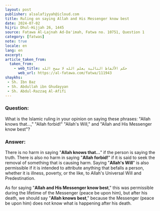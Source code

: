 ```yaml
---
layout: post
publisher: alsalafiyyah@icloud.com
title: Ruling on saying Allah and His Messenger know best
date: 2024-07-02
hijri: Dhul-Hijjah 26, 1445
source: Fatawa Al-Lajnah Ad-Da'imah, Fatwa no. 10751, Question 1
category: [fatwas]
note: true
locale: en
lang: en
excerpt: 
article_taken_from: 
  taken_from:
    - web_title: حكم الألفاظ التالية يعلم الله لا سمح الله
      web_url: https://al-fatawa.com/fatwa/111943
shaykhs: 
 - Sh. Ibn Baz
 - Sh. Abdullah ibn Ghudayyan
 - Sh. Abdul-Razzaq Al-Afifi
---
```


### Question: 
What is the Islamic ruling in your opinion on saying these phrases: "Allah knows that...," "Allah forbid!" "Allah's Will," and "Allah and His Messenger know best"?

### Answer: 
There is no harm in saying "**Allah knows that...**" if the person is saying the truth. There is also no harm in saying "**Allah forbid!**" if it is said to seek the removal of something that is causing harm. Saying "**Allah's Will**" is also permissible if it is intended to attribute anything that befalls a person, whether it is illness, poverty, or the like, to Allah's Universal Will and Predestination. 

As for saying "**Allah and His Messenger know best**," this was permissible during the lifetime of the Messenger (peace be upon him), but after his death, we should say "**Allah knows best**," because the Messenger (peace be upon him) does not know what is happening after his death. 
